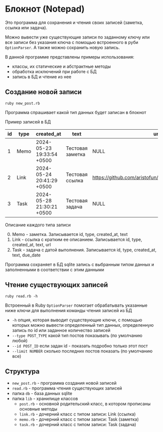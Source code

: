 # Блокнот (Notepad)
Это программа для сохранения и чтения своих записей (заметка, ссылка или задача). 

Можно вывести уже существующие записи по заданному ключу или все записи без указания ключа с помощью встроенного в руби `OptionParser`. А также можно сохранить новую запись. 

В данной программе представлены примеры использования:
- классы, их статические и абстрактные методы
- обработка исключений при работе с БД
- запись в БД и чтение из нее
## Создание новой записи
```
ruby new_post.rb
```
Программа спрашивает какой тип данных будет записан в блокнот

Пример записей в БД

| id | type | created_at | text | url | due_date |
|-----|-----|-----|-----|-----|-----|
| 1 | Memo | 2024-05-23 19:33:54 +0500	 | Тестовая заметка | NULL | NULL |
| 2 | Link | 2024-05-24 20:41:29 +0500	 | Тестовая ссылка  | https://github.com/aristofun/rubyrush/tree/master/steps | NULL |
| 3 | Task | 2024-05-28 21:30:21 +0500	 | Тестовая задача  | NULL | 2025-01-01 |

Описание каждого типа записи

0. Memo - заметка. Записывается id, type, created_at, text
1. Link - ссылка с кратким ее описанием. Записывается id, type, created_at, text, url
2. Task - задача с датой выполнения. Записывается id, type, created_at, text, due_date

Программа сохраняет в БД sqlite запись с выбранным типом данных и заполненными в соответствии с этим данными

## Чтение существующих записей
```
ruby read.rb -h
```
Встроенный в Ruby `OptionParser` помогает обрабатывать указанные ниже ключи для выполнения команды чтения записей из БД
- `-h` опция, которая выводит существующие ключи, с помощью которых можно вывести определенный тип данных, определенную запись по id или заданное количество записей
-  `--type POST_TYPE`             какой тип постов показывать (по умолчанию любой)
- `--id POST_ID`                 если задан id - показать подробно только этот пост
- `--limit NUMBER`               сколько последних постов показать (по умолчанию все)

## Структура
- `new_post.rb` - программа создания новой записей
- `read.rb` - программа чтения существующих записей
- папка `db` - база данных sqlite
- папка `lib` - хранилище классов
  - `post.rb` - основной родительский класс, в котором прописаны основные методы
  - `link.rb` - дочерний класс с типом записи: Link (ссылка)
  - `memo.rb` - дочерний класс с типом записи: Task (заметка)
  - `task.rb` - дочерний класс с типом записи: Task (задача) 
